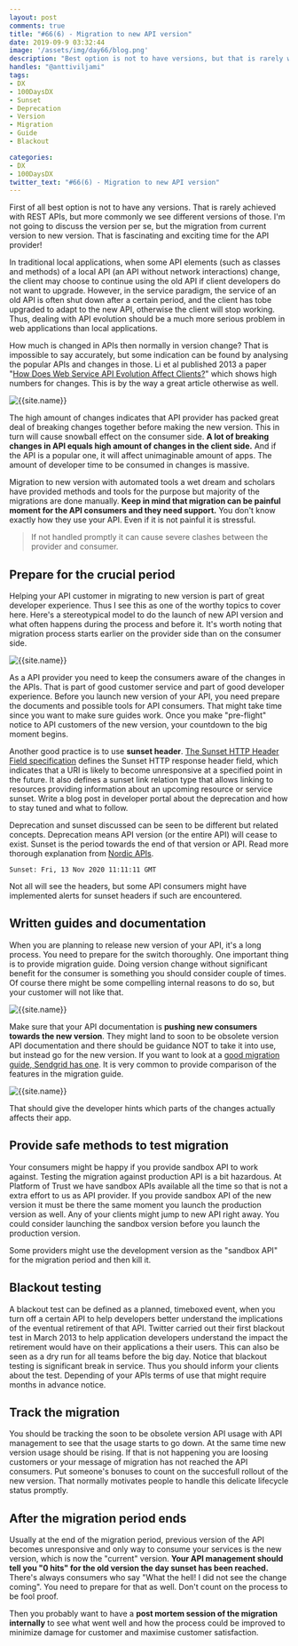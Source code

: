 ```yaml
---
layout: post
comments: true
title: "#66(6) - Migration to new API version"
date: 2019-09-9 03:32:44
image: '/assets/img/day66/blog.png'
description: "Best option is not to have versions, but that is rarely what you encounter"
handles: "@anttiviljami" 
tags:
- DX 
- 100DaysDX
- Sunset
- Deprecation
- Version
- Migration
- Guide
- Blackout

categories:
- DX
- 100DaysDX
twitter_text: "#66(6) - Migration to new API version"
---
```


First of all best option is not to have any versions. That is rarely achieved with REST APIs, but more commonly we see different versions of those. I'm not going to discuss the version per se, but the migration from current version to new version. That is fascinating and exciting time for the API provider! 

In traditional local applications, when some API elements (such as classes and methods) of a local API (an API without network interactions) change, the client may choose to continue using the old API if client developers do not want to upgrade. However, in the service paradigm, the service of an old API is often shut down after a certain period, and the client has tobe upgraded to adapt to the new API, otherwise the client will stop working. Thus, dealing with API evolution should be a much more serious problem in web applications than local applications.

How much is changed in APIs then normally in version change? That is impossible to say accurately, but some indication can be found by analysing the popular APIs and changes in those. Li et al published 2013 a paper "[How Does Web Service API Evolution Affect Clients?](https://ieeexplore.ieee.org/document/6649592)" which shows high numbers for changes. This is by the way a great article otherwise as well. 

<img itemprop="image" src="/assets/img/day66/versions.png" alt="{{site.name}}"/>

The high amount of changes indicates that API provider has packed great deal of breaking changes together before making the new version. This in turn will cause snowball effect on the consumer side. **A lot of breaking changes in API equals high amount of changes in the client side.** And if the API is a popular one, it will affect unimaginable amount of apps. The amount of developer time to be consumed in changes is massive. 

Migration to new version with automated tools a wet dream and scholars have provided methods and tools for the purpose but majority of the migrations are done manually. **Keep in mind that migration can be painful moment for the API consumers and they need support.** You don't know exactly how they use your API. Even if it is not painful it is stressful. 

<blockquote>If not handled promptly it can cause severe clashes between the provider and consumer. </blockquote>

## Prepare for the crucial period

Helping your API customer in migrating to new version is part of great developer experience. Thus I see this as one of the worthy topics to cover here. 
Here's a stereotypical model to do the launch of new API version and what often happens during the process and before it. It's worth noting that migration process starts earlier on the provider side than on the consumer side. 

<img itemprop="image" src="/assets/img/day66/migration.png" alt="{{site.name}}"/>

As a API provider you need to keep the consumers aware of the changes in the APIs. That is part of good customer service and part of good developer experience. Before you launch new version of your API, you need prepare the documents and possible tools for API consumers. That might take time since you want to make sure guides work. Once you make "pre-flight" notice to API customers of the new version, your countdown to the big moment begins. 

Another good practice is to use **sunset header**. [The Sunset HTTP Header Field specification](https://tools.ietf.org/html/rfc8594) defines the Sunset HTTP response header field, which indicates that a URI is likely to become unresponsive at a specified point in the future. It also defines a sunset link relation type that allows linking to resources providing information about an upcoming resource or service sunset. Write a blog post in developer portal about the deprecation and how to stay tuned and what to follow. 

Deprecation and sunset discussed can be seen to be different but related concepts. Deprecation means API version (or the entire API) will cease to exist. Sunset is the period towards the end of that version or API. Read more thorough explanation from [Nordic APIs](https://nordicapis.com/how-to-smartly-sunset-and-deprecate-apis/). 

```
Sunset: Fri, 13 Nov 2020 11:11:11 GMT
```

Not all will see the headers, but some API consumers might have implemented alerts for sunset headers if such are encountered.  

## Written guides and documentation

When you are planning to release new version of your API, it's a long process. You need to prepare for the switch thoroughly. One important thing is to provide migration guide. Doing version change without significant benefit for the consumer is something you should consider couple of times. Of course there might be some compelling internal reasons to do so, but your customer will not like that.  

<img itemprop="image" src="/assets/img/day66/viljami.png" alt="{{site.name}}"/>

Make sure that your API documentation is **pushing new consumers towards the new version**. They might land to soon to be obsolete version API documentation and there should be guidance NOT to take it into use, but instead go for the new version. If you want to look at a [good migration guide, Sendgrid has one](https://sendgrid.com/docs/for-developers/sending-email/migrating-from-v2-to-v3-mail-send/). It is very common to provide comparison of the features in the migration guide. 

<img itemprop="image" src="/assets/img/day66/sendgrid.png" alt="{{site.name}}"/>

That should give the developer hints which parts of the changes actually affects their app. 

## Provide safe methods to test migration

Your consumers might be happy if you provide sandbox API to work against. Testing the migration against production API is a bit hazardous. At Platform of Trust we have sandbox APIs available all the time so that is not a extra effort to us as API provider. If you provide sandbox API of the new version it must be there the same moment you launch the production version as well. Any of your clients might jump to new API right away. You could consider launching the sandbox version before you launch the production version. 

Some providers might use the development version as the "sandbox API" for the migration period and then kill it. 

## Blackout testing

A blackout test can be defined as a planned, timeboxed event, when you turn off a certain API to help developers better understand the implications of the eventual retirement of that API. Twitter carried out their first blackout test in March 2013 to help application developers understand the impact the retirement would have on their applications a their users. This can also be seen as a dry run for all teams before the big day. Notice that blackout testing is significant break in service. Thus you should inform your clients about the test. Depending of your APIs terms of use that might require months in advance notice. 

## Track the migration

You should be tracking the soon to be obsolete version API usage with API management to see that the usage starts to go down. At the same time new version usage should be rising. If that is not happening you are loosing customers or your message of migration has not reached the API consumers. Put someone's bonuses to count on the succesfull rollout of the new version. That normally motivates people to handle this delicate lifecycle status promptly. 

## After the migration period ends

Usually at the end of the migration period, previous version of the API becomes unresponsive and only way to consume your services is the new version, which is now the "current" version. **Your API management should tell you "0 hits" for the old version the day sunset has been reached.** There's always consumers who say "What the hell! I did not see the change coming". You need to prepare for that as well. Don't count on the process to be fool proof.  

Then you probably want to have a **post mortem session of the migration internally** to see what went well and how the process could be improved to minimize damage for customer and maximise customer satisfaction.    

